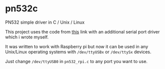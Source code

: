 # pn532c
PN532 simple driver in C / Unix / Linux

This project uses the code from [this](https://www.waveshare.com/wiki/PN532_NFC_HAT) link with an additional serial port driver which i wrote myself.

It was written to work with Raspberry pi but now it can be used in any Unix/Linux operating systems with `/dev/ttyUSBx` or `/dev/ttySx` devices.

Just change `/dev/ttyUSB0` in `pn532_rpi.c` to any port you want to use.
